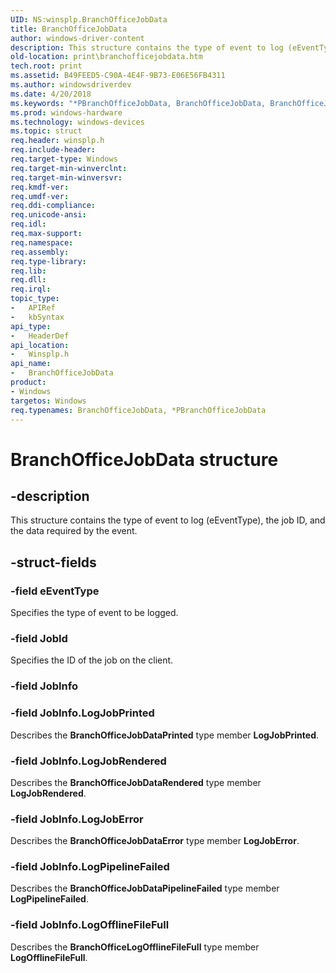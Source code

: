 ```yaml
---
UID: NS:winsplp.BranchOfficeJobData
title: BranchOfficeJobData
author: windows-driver-content
description: This structure contains the type of event to log (eEventType), the job ID, and the data required by the event.
old-location: print\branchofficejobdata.htm
tech.root: print
ms.assetid: B49FEED5-C90A-4E4F-9B73-E06E56FB4311
ms.author: windowsdriverdev
ms.date: 4/20/2018
ms.keywords: "*PBranchOfficeJobData, BranchOfficeJobData, BranchOfficeJobData structure [Print Devices], PBranchOfficeJobData, PBranchOfficeJobData structure pointer [Print Devices], print.branchofficejobdata, winsplp/BranchOfficeJobData, winsplp/PBranchOfficeJobData"
ms.prod: windows-hardware
ms.technology: windows-devices
ms.topic: struct
req.header: winsplp.h
req.include-header: 
req.target-type: Windows
req.target-min-winverclnt: 
req.target-min-winversvr: 
req.kmdf-ver: 
req.umdf-ver: 
req.ddi-compliance: 
req.unicode-ansi: 
req.idl: 
req.max-support: 
req.namespace: 
req.assembly: 
req.type-library: 
req.lib: 
req.dll: 
req.irql: 
topic_type:
-	APIRef
-	kbSyntax
api_type:
-	HeaderDef
api_location:
-	Winsplp.h
api_name:
-	BranchOfficeJobData
product:
- Windows
targetos: Windows
req.typenames: BranchOfficeJobData, *PBranchOfficeJobData
---
```


# BranchOfficeJobData structure


## -description


This structure contains the type of event to log (eEventType), the job ID, and the data required by the event.


## -struct-fields




### -field eEventType

Specifies the type of event to be logged.


### -field JobId

Specifies the ID of the job on the client.


### -field JobInfo


### -field JobInfo.LogJobPrinted

Describes  the <b>BranchOfficeJobDataPrinted</b> type member <b>LogJobPrinted</b>.


### -field JobInfo.LogJobRendered

Describes the <b>BranchOfficeJobDataRendered</b> type member <b>LogJobRendered</b>.


### -field JobInfo.LogJobError

Describes the <b>BranchOfficeJobDataError</b> type member <b>LogJobError</b>.


### -field JobInfo.LogPipelineFailed

Describes the <b>BranchOfficeJobDataPipelineFailed</b> type member <b>LogPipelineFailed</b>.


### -field JobInfo.LogOfflineFileFull

Describes the <b>BranchOfficeLogOfflineFileFull</b> type member <b>LogOfflineFileFull</b>.

